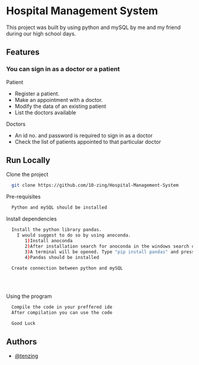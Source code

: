 
# Hospital Management System

This project was built by using python and mySQL by me and my friend during our high school days. 


## Features
###    You can sign in as a doctor or a patient

  Patient
- Register a patient.
- Make an appointment with a doctor. 
- Modify the data of an existing patient
- List the doctors available 




 Doctors 
 - An id no. and password is required to sign in as a doctor
 - Check the list of patients appointed to that particular doctor



## Run Locally

Clone the project

```bash
  git clone https://github.com/10-zing/Hospital-Management-System
```

Pre-requisites

```bash
  Python and mySQL should be installed
```

Install dependencies

```bash
  Install the python library pandas.
    I would suggest to do so by using anoconda.
       1)Install anoconda
       2)After installation search for anoconda in the windows search option and click on anoconda powershell prompt
       3)A terminal will be opened. Type "pip install pandas" and press enter
       4)Pandas should be installed
  
  Create connection between python and mySQL
   
  
  


```

Using the program

```bash
  Compile the code in your preffered ide
  After compilation you can use the code 

  Good Luck
```


## Authors

- [@tenzing](https://www.github.com/10zing)

